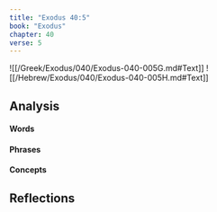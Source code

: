 ```yaml
---
title: "Exodus 40:5"
book: "Exodus"
chapter: 40
verse: 5
---
```

![[/Greek/Exodus/040/Exodus-040-005G.md#Text]]
![[/Hebrew/Exodus/040/Exodus-040-005H.md#Text]]

## Analysis

#### Words

#### Phrases

#### Concepts

## Reflections
